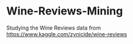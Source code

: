 # Wine-Reviews-Mining
Studying the Wine Reviews data from https://www.kaggle.com/zynicide/wine-reviews
